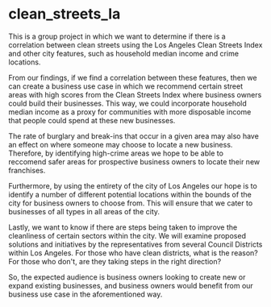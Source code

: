 # clean_streets_la

This is a group project in which we want to determine if there is a correlation between clean streets using the Los Angeles Clean Streets Index and other city features, such as household median income and crime locations.

From our findings, if we find a correlation between these features, then we can create a business use case in which we recommend certain street areas with high scores from the Clean Streets Index where business owners could build their businesses. This way, we could incorporate household median income as a proxy for communities with more disposable income that people could spend at these new businesses.

The rate of burglary and break-ins that occur in a given area may also have an effect on where someone may choose to locate a new business. Therefore, by identifying high-crime areas we hope to be able to reccomend safer areas for prospective business owners to locate their new franchises.

Furthermore, by using the entirety of the city of Los Angeles our hope is to identify a number of different potential locations within the bounds of the city for business owners to choose from. This will ensure that we cater to businesses of all types in all areas of the city.

Lastly, we want to know if there are steps being taken to improve the cleanliness of certain sectors within the city. We will examine proposed solutions and initiatives by the representatives from several Council Districts within Los Angeles. For those who have clean districts, what is the reason? For those who don't, are they taking steps in the right direction?

So, the expected audience is business owners looking to create new or expand existing businesses, and business owners would benefit from our business use case in the aforementioned way.
